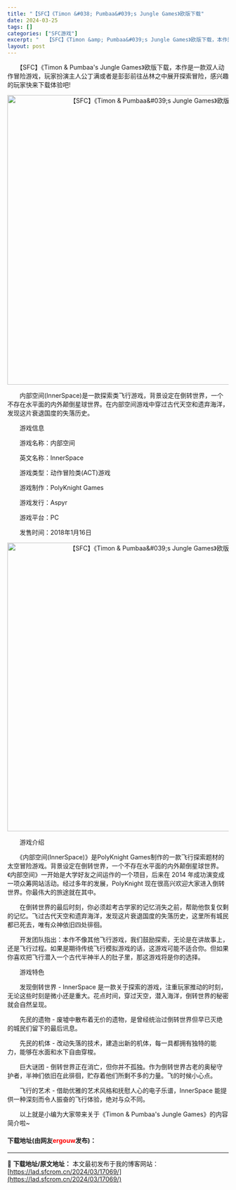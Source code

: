 ```yaml
---
title: "【SFC】《Timon &#038; Pumbaa&#039;s Jungle Games》欧版下载"
date: 2024-03-25
tags: []
categories: ["SFC游戏"]
excerpt: "　　【SFC】《Timon &amp; Pumbaa&#039;s Jungle Games》欧版下载，本作是一款双人动作冒险游戏，玩家扮演主人公丁满或者是彭彭前往丛林之中展开探索冒险，感兴趣的玩家快来下载体验吧! 　　内部空间(InnerSpace)是一款探索类飞行游戏，背景设定在倒转世界，一个不存&hellip;"
layout: post
---
```


 <p>　　【SFC】《Timon &amp; Pumbaa&#39;s Jungle Games》欧版下载，本作是一款双人动作冒险游戏，玩家扮演主人公丁满或者是彭彭前往丛林之中展开探索冒险，感兴趣的玩家快来下载体验吧!</p> <p align="center"><img align="" border="0" src="https://lad.sfcrom.cn/wp-content/uploads/2024/03/20240325_6600d54ad0a63.png" width="660" alt="【SFC】《Timon &amp; Pumbaa&amp;#039;s Jungle Games》欧版下载" /></p> <p>　　内部空间(InnerSpace)是一款探索类飞行游戏，背景设定在倒转世界，一个不存在水平面的内外颠倒星球世界。在内部空间游戏中穿过古代天空和遗弃海洋，发现这片衰退国度的失落历史。</p> <p>　　游戏信息</p> <p>　　游戏名称：内部空间</p> <p>　　英文名称：InnerSpace</p> <p>　　游戏类型：动作冒险类(ACT)游戏</p> <p>　　游戏制作：PolyKnight Games</p> <p>　　游戏发行：Aspyr</p> <p>　　游戏平台：PC</p> <p>　　发售时间：2018年1月16日</p> <p align="center"><img align="" border="0" src="https://lad.sfcrom.cn/wp-content/uploads/2024/03/20240325_6600d54c178f2.png" width="658" alt="【SFC】《Timon &amp; Pumbaa&amp;#039;s Jungle Games》欧版下载" /></p> <p>　　游戏介绍</p> <p>　　《内部空间(InnerSpace)》是PolyKnight Games制作的一款飞行探索题材的太空冒险游戏。背景设定在倒转世界，一个不存在水平面的内外颠倒星球世界。《内部空间》一开始是大学好友之间运作的一个项目，后来在 2014 年成功演变成一项众筹网站活动。经过多年的发展，PolyKnight 现在很高兴欢迎大家进入倒转世界。你最伟大的旅途就在其中。</p> <p>　　在倒转世界的最后时刻，你必须趁考古学家的记忆消失之前，帮助他恢复仅剩的记忆。飞过古代天空和遗弃海洋，发现这片衰退国度的失落历史，这里所有城民都已死去，唯有众神依旧四处徘徊。</p> <p>　　开发团队指出：本作不像其他飞行游戏，我们鼓励探索，无论是在讲故事上，还是飞行过程。如果是期待传统飞行模拟游戏的话，这游戏可能不适合你。但如果你喜欢把飞行潜入一个古代半神半人的肚子里，那这游戏将是你的选择。</p> <p>　　游戏特色</p> <p>　　发现倒转世界 - InnerSpace 是一款关于探索的游戏，注重玩家推动的时刻，无论这些时刻是微小还是重大。花点时间，穿过天空，潜入海洋，倒转世界的秘密就会自然呈现。</p> <p>　　先民的遗物 - 废墟中散布着无价的遗物，是曾经统治过倒转世界但早已灭绝的城民们留下的最后讯息。</p> <p>　　先民的机体 - 改动失落的技术，建造出新的机体，每一具都拥有独特的能力，能够在水面和水下自由穿梭。</p> <p>　　巨大谜团 - 倒转世界正在消亡，但你并不孤独。作为倒转世界古老的奥秘守护者，半神们依旧在此徘徊，贮存着他们所剩不多的力量。飞的时候小心点。</p> <p>　　飞行的艺术 - 借助优雅的艺术风格和抚慰人心的电子乐谱，InnerSpace 能提供一种深刻而令人振奋的飞行体验，绝对与众不同。</p> <p>　　以上就是小编为大家带来关于《Timon &amp; Pumbaa&#39;s Jungle Games》的内容简介啦~</p> <p><h4>下载地址(由网友<font color="red">ergouw</font>发布)：</h4></p> 

---
📖 **下载地址/原文地址：** 本文最初发布于我的博客网站：[https://lad.sfcrom.cn/2024/03/17069/](https://lad.sfcrom.cn/2024/03/17069/)
